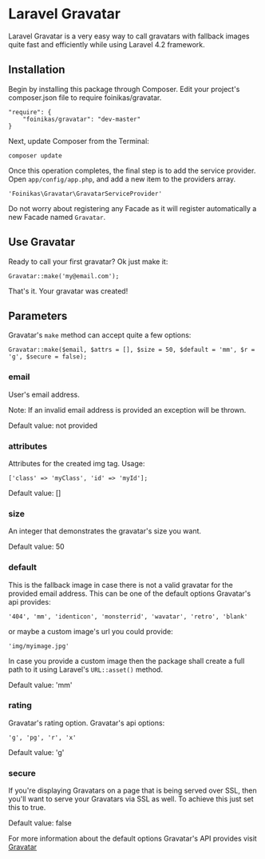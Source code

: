 # Laravel Gravatar #
Laravel Gravatar is a very easy way to call gravatars with fallback images quite fast and efficiently while using Laravel 4.2 framework.

## Installation ##
Begin by installing this package through Composer. Edit your project's composer.json file to require foinikas/gravatar.

    "require": {
        "foinikas/gravatar": "dev-master"
    }

Next, update Composer from the Terminal:

    composer update

Once this operation completes, the final step is to add the service provider. Open `app/config/app.php`, and add a new item to the providers array.

    'Foinikas\Gravatar\GravatarServiceProvider'
    
Do not worry about registering any Facade as it will register automatically a new Facade named `Gravatar`.
    
## Use Gravatar ##

Ready to call your first gravatar? Ok just make it:

    Gravatar::make('my@email.com');
    
That's it. Your gravatar was created!

## Parameters ##

Gravatar's `make` method can accept quite a few options:

    Gravatar::make($email, $attrs = [], $size = 50, $default = 'mm', $r = 'g', $secure = false);

### email ###
User's email address.

Note: If an invalid email address is provided an exception will be thrown.

Default value: not provided

### attributes ###
Attributes for the created img tag. Usage:

    ['class' => 'myClass', 'id' => 'myId'];

Default value: []

### size ###

An integer that demonstrates the gravatar's size you want.

Default value: 50

### default ###

This is the fallback image in case there is not a valid gravatar for the provided email address. This can be one of the default options Gravatar's api provides:

    '404', 'mm', 'identicon', 'monsterrid', 'wavatar', 'retro', 'blank'
    
or maybe a custom image's url you could provide:

    'img/myimage.jpg'
    
In case you provide a custom image then the package shall create a full path to it using Laravel's `URL::asset()` method.

Default value: 'mm'

### rating ###

Gravatar's rating option. Gravatar's api options:

    'g', 'pg', 'r', 'x'
    
Default value: 'g'

### secure ###

If you're displaying Gravatars on a page that is being served over SSL, then you'll want to serve your Gravatars via SSL as well. To achieve this just set this to true.

Default value: false

For more information about the default options Gravatar's API provides visit [Gravatar](http://el.gravatar.com/site/implement/)
